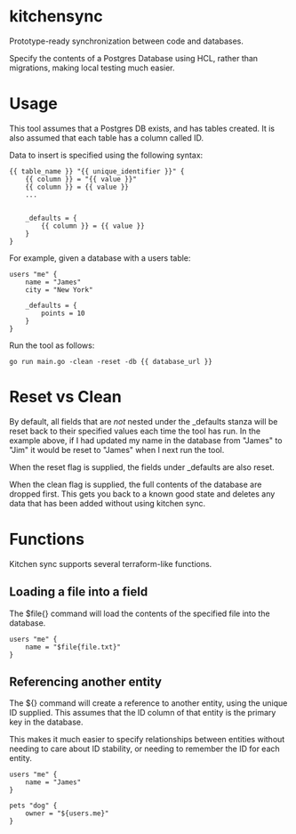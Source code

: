 # kitchensync

Prototype-ready synchronization between code and databases.

Specify the contents of a Postgres Database using HCL, rather than migrations, making local testing much easier.

# Usage

This tool assumes that a Postgres DB exists, and has tables created. It is also assumed that each table has a column
called ID.

Data to insert is specified using the following syntax:

```
{{ table_name }} "{{ unique_identifier }}" {
    {{ column }} = "{{ value }}"
    {{ column }} = {{ value }}
    ...


    _defaults = {
        {{ column }} = {{ value }}
    }
}
```

For example, given a database with a users table:

```
users "me" {
    name = "James"
    city = "New York"

    _defaults = {
        points = 10
    }
}
```

Run the tool as follows:

`go run main.go -clean -reset -db {{ database_url }}`

# Reset vs Clean

By default, all fields that are _not_ nested under the _defaults stanza will be reset back to their specified values
each time the tool has run. In the example above, if I had updated my name in the database from "James" to "Jim" it
 would be reset to "James" when I next run the tool.

When the reset flag is supplied, the fields under _defaults are also reset.

When the clean flag is supplied, the full contents of the database are dropped first. This gets you back to a known
good state and deletes any data that has been added without using kitchen sync.

# Functions

Kitchen sync supports several terraform-like functions.

## Loading a file into a field

The $file{} command will load the contents of the specified file into the database.

```
users "me" {
    name = "$file{file.txt}"
}
```

## Referencing another entity

The ${} command will create a reference to another entity, using the unique ID supplied. This assumes that the ID
column of that entity is the primary key in the database.

This makes it much easier to specify relationships between entities without needing to care about ID stability, or
needing to remember the ID for each entity.

```
users "me" {
    name = "James"
}

pets "dog" {
    owner = "${users.me}"
}
```